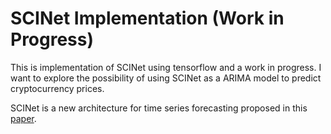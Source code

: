 # SCINet Implementation (Work in Progress)

This is implementation of SCINet using tensorflow and a work in progress.
I want to explore the possibility of using SCINet as a ARIMA model to predict cryptocurrency prices.

SCINet is a new architecture for time series forecasting proposed in this [paper](https://arxiv.org/pdf/2106.09305v1.pdf).
